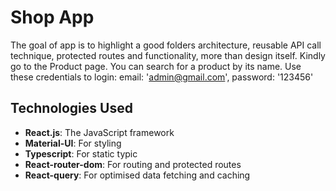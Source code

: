 # Shop App

The goal of app is to highlight a good folders architecture, reusable API call technique, protected routes and functionality, more than design itself.
Kindly go to the Product page. You can search for a product by its name. Use these credentials to login:
email: 'admin@gmail.com', password: '123456'

## Technologies Used
- **React.js**: The JavaScript framework
- **Material-UI**: For styling
- **Typescript**: For static typic
- **React-router-dom**: For routing and protected routes
- **React-query**: For optimised data fetching and caching
